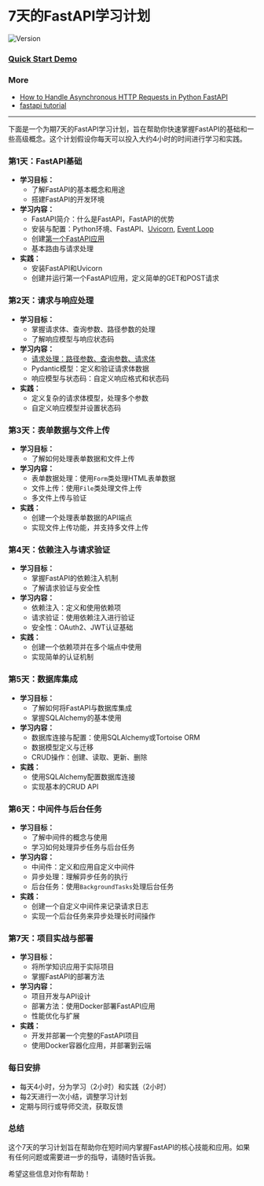 # 7天的FastAPI学习计划
![Version](https://img.shields.io/badge/version-1.0.0-blue)

### [Quick Start Demo](https://github.com/uwspstar/20-Day-Challenge-List/edit/main/FastAPI/Quick%20Start%20Demo.md)

### More
- [How to Handle Asynchronous HTTP Requests in Python FastAPI](https://github.com/uwspstar/20-Day-Challenge-List/blob/main/FastAPI/How%20to%20Handle%20Asynchronous%20HTTP%20Requests%20in%20Python%20FastAPI.md)
- [fastapi tutorial](https://fastapi.tiangolo.com/tutorial/)

------
下面是一个为期7天的FastAPI学习计划，旨在帮助你快速掌握FastAPI的基础和一些高级概念。这个计划假设你每天可以投入大约4小时的时间进行学习和实践。

### 第1天：FastAPI基础
- **学习目标：**
  - 了解FastAPI的基本概念和用途
  - 搭建FastAPI的开发环境
- **学习内容：**
  - FastAPI简介：什么是FastAPI，FastAPI的优势
  - 安装与配置：Python环境、FastAPI、[Uvicorn](https://github.com/uwspstar/20-Day-Challenge-List/blob/main/FastAPI/Uvicorn%20in%20Python.md), [Event Loop](https://github.com/uwspstar/20-Day-Challenge-List/blob/main/FastAPI/Event%20Loop.md)
  - 创建[第一个FastAPI应用](https://github.com/uwspstar/20-Day-Challenge-List/edit/main/FastAPI/Quick%20Start%20Demo%2001%3A%20First%20FastAPI%20code.md)
  - 基本路由与请求处理
- **实践：**
  - 安装FastAPI和Uvicorn
  - 创建并运行第一个FastAPI应用，定义简单的GET和POST请求

### 第2天：请求与响应处理
- **学习目标：**
  - 掌握请求体、查询参数、路径参数的处理
  - 了解响应模型与响应状态码
- **学习内容：**
  - [请求处理：路径参数、查询参数、请求体](https://github.com/uwspstar/20-Day-Challenge-List/blob/main/FastAPI/Quick%20Start%20Demo%2002%3A%20FastAPI%20Request%20Handling%20Path%20Parameters%2C%20Query%20Parameters%2C%20and%20Request%20Body.md)
  - Pydantic模型：定义和验证请求体数据
  - 响应模型与状态码：自定义响应格式和状态码
- **实践：**
  - 定义复杂的请求体模型，处理多个参数
  - 自定义响应模型并设置状态码

### 第3天：表单数据与文件上传
- **学习目标：**
  - 了解如何处理表单数据和文件上传
- **学习内容：**
  - 表单数据处理：使用`Form`类处理HTML表单数据
  - 文件上传：使用`File`类处理文件上传
  - 多文件上传与验证
- **实践：**
  - 创建一个处理表单数据的API端点
  - 实现文件上传功能，并支持多文件上传

### 第4天：依赖注入与请求验证
- **学习目标：**
  - 掌握FastAPI的依赖注入机制
  - 了解请求验证与安全性
- **学习内容：**
  - 依赖注入：定义和使用依赖项
  - 请求验证：使用依赖注入进行验证
  - 安全性：OAuth2、JWT认证基础
- **实践：**
  - 创建一个依赖项并在多个端点中使用
  - 实现简单的认证机制

### 第5天：数据库集成
- **学习目标：**
  - 了解如何将FastAPI与数据库集成
  - 掌握SQLAlchemy的基本使用
- **学习内容：**
  - 数据库连接与配置：使用SQLAlchemy或Tortoise ORM
  - 数据模型定义与迁移
  - CRUD操作：创建、读取、更新、删除
- **实践：**
  - 使用SQLAlchemy配置数据库连接
  - 实现基本的CRUD API

### 第6天：中间件与后台任务
- **学习目标：**
  - 了解中间件的概念与使用
  - 学习如何处理异步任务与后台任务
- **学习内容：**
  - 中间件：定义和应用自定义中间件
  - 异步处理：理解异步任务的执行
  - 后台任务：使用`BackgroundTasks`处理后台任务
- **实践：**
  - 创建一个自定义中间件来记录请求日志
  - 实现一个后台任务来异步处理长时间操作

### 第7天：项目实战与部署
- **学习目标：**
  - 将所学知识应用于实际项目
  - 掌握FastAPI的部署方法
- **学习内容：**
  - 项目开发与API设计
  - 部署方法：使用Docker部署FastAPI应用
  - 性能优化与扩展
- **实践：**
  - 开发并部署一个完整的FastAPI项目
  - 使用Docker容器化应用，并部署到云端

### 每日安排
- 每天4小时，分为学习（2小时）和实践（2小时）
- 每2天进行一次小结，调整学习计划
- 定期与同行或导师交流，获取反馈

### 总结
这个7天的学习计划旨在帮助你在短时间内掌握FastAPI的核心技能和应用。如果有任何问题或需要进一步的指导，请随时告诉我。

希望这些信息对你有帮助！
